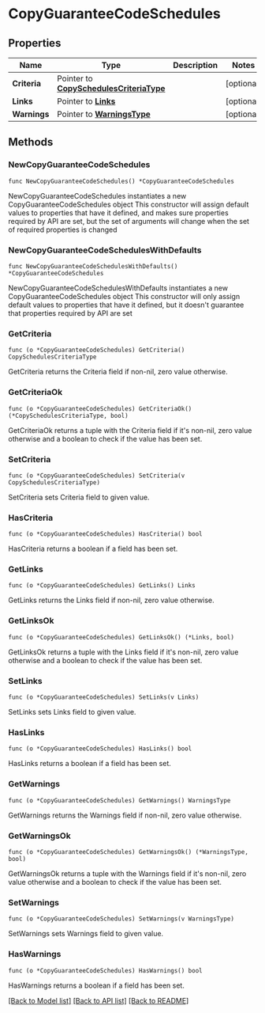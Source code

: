 # CopyGuaranteeCodeSchedules

## Properties

Name | Type | Description | Notes
------------ | ------------- | ------------- | -------------
**Criteria** | Pointer to [**CopySchedulesCriteriaType**](CopySchedulesCriteriaType.md) |  | [optional] 
**Links** | Pointer to [**Links**](Links.md) |  | [optional] 
**Warnings** | Pointer to [**WarningsType**](WarningsType.md) |  | [optional] 

## Methods

### NewCopyGuaranteeCodeSchedules

`func NewCopyGuaranteeCodeSchedules() *CopyGuaranteeCodeSchedules`

NewCopyGuaranteeCodeSchedules instantiates a new CopyGuaranteeCodeSchedules object
This constructor will assign default values to properties that have it defined,
and makes sure properties required by API are set, but the set of arguments
will change when the set of required properties is changed

### NewCopyGuaranteeCodeSchedulesWithDefaults

`func NewCopyGuaranteeCodeSchedulesWithDefaults() *CopyGuaranteeCodeSchedules`

NewCopyGuaranteeCodeSchedulesWithDefaults instantiates a new CopyGuaranteeCodeSchedules object
This constructor will only assign default values to properties that have it defined,
but it doesn't guarantee that properties required by API are set

### GetCriteria

`func (o *CopyGuaranteeCodeSchedules) GetCriteria() CopySchedulesCriteriaType`

GetCriteria returns the Criteria field if non-nil, zero value otherwise.

### GetCriteriaOk

`func (o *CopyGuaranteeCodeSchedules) GetCriteriaOk() (*CopySchedulesCriteriaType, bool)`

GetCriteriaOk returns a tuple with the Criteria field if it's non-nil, zero value otherwise
and a boolean to check if the value has been set.

### SetCriteria

`func (o *CopyGuaranteeCodeSchedules) SetCriteria(v CopySchedulesCriteriaType)`

SetCriteria sets Criteria field to given value.

### HasCriteria

`func (o *CopyGuaranteeCodeSchedules) HasCriteria() bool`

HasCriteria returns a boolean if a field has been set.

### GetLinks

`func (o *CopyGuaranteeCodeSchedules) GetLinks() Links`

GetLinks returns the Links field if non-nil, zero value otherwise.

### GetLinksOk

`func (o *CopyGuaranteeCodeSchedules) GetLinksOk() (*Links, bool)`

GetLinksOk returns a tuple with the Links field if it's non-nil, zero value otherwise
and a boolean to check if the value has been set.

### SetLinks

`func (o *CopyGuaranteeCodeSchedules) SetLinks(v Links)`

SetLinks sets Links field to given value.

### HasLinks

`func (o *CopyGuaranteeCodeSchedules) HasLinks() bool`

HasLinks returns a boolean if a field has been set.

### GetWarnings

`func (o *CopyGuaranteeCodeSchedules) GetWarnings() WarningsType`

GetWarnings returns the Warnings field if non-nil, zero value otherwise.

### GetWarningsOk

`func (o *CopyGuaranteeCodeSchedules) GetWarningsOk() (*WarningsType, bool)`

GetWarningsOk returns a tuple with the Warnings field if it's non-nil, zero value otherwise
and a boolean to check if the value has been set.

### SetWarnings

`func (o *CopyGuaranteeCodeSchedules) SetWarnings(v WarningsType)`

SetWarnings sets Warnings field to given value.

### HasWarnings

`func (o *CopyGuaranteeCodeSchedules) HasWarnings() bool`

HasWarnings returns a boolean if a field has been set.


[[Back to Model list]](../README.md#documentation-for-models) [[Back to API list]](../README.md#documentation-for-api-endpoints) [[Back to README]](../README.md)


